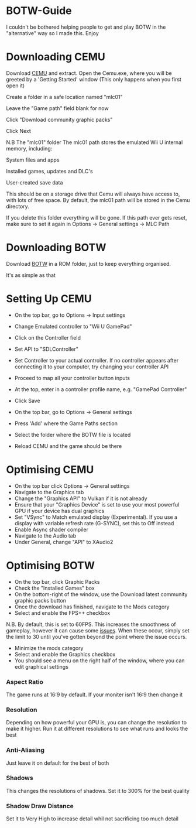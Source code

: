 # BOTW-Guide
I couldn't be bothered helping people to get and play BOTW in the "alternative" way so I made this. Enjoy

# Downloading CEMU
Download [CEMU](https://cemu.info/releases/cemu_1.27.1.zip) and extract.
Open the Cemu.exe, where you will be greeted by a 'Getting Started' window (This only happens when you first open it)

Create a folder in a safe location named "mlc01"

Leave the "Game path" field blank for now

Click "Download community graphic packs"

Click Next

N.B The "mlc01" folder The mlc01 path stores the emulated Wii U internal memory, including:

System files and apps

Installed games, updates and DLC's

User-created save data

This should be on a storage drive that Cemu will always have access to, with lots of free space. By default, the mlc01 path will be stored in the Cemu directory.

If you delete this folder everything will be gone. If this path ever gets reset, make sure to set it again in Options -> General settings -> MLC Path

# Downloading BOTW
Download [BOTW](https://archive.org/download/nintendo-wii-u-usa-full-set-wua-format-embedded-dlc-updates/The%20Legend%20of%20Zelda%20-%20Breath%20of%20the%20Wild%20%28USA%29%20%28DLC%29%20%28v208%29.wua)
in a ROM folder, just to keep everything organised.

It's as simple as that

# Setting Up CEMU

- On the top bar, go to Options -> Input settings
- Change Emulated controller to "Wii U GamePad"
- Click on the Controller field
- Set API to "SDLController"
- Set Controller to your actual controller. If no controller appears after connecting it to your computer, try changing your controller API
- Proceed to map all your controller button inputs
- At the top, enter in a controller profile name, e.g. "GamePad Controller"
- Click Save

- On the top bar, go to Options -> General settings
- Press 'Add' where the Game Paths section
- Select the folder where the BOTW file is located
- Reload CEMU and the game should be there

# Optimising CEMU

- On the top bar click Options -> General settings
- Navigate to the Graphics tab
- Change the "Graphics API" to Vulkan if it is not already
- Ensure that your "Graphics Device" is set to use your most powerful GPU if your device has dual graphics
- Set "VSync" to Match emulated display (Experimental). If you use a display with variable refresh rate (G-SYNC), set this to Off instead
- Enable Async shader compiler
- Navigate to the Audio tab
- Under General, change "API" to XAudio2

# Optimising BOTW

- On the top bar, click Graphic Packs
- Check the "Installed Games" box
- On the bottom-right of the window, use the Download latest community graphic packs button
- Once the download has finished, navigate to the Mods category
- Select and enable the FPS++ checkbox

N.B. By default, this is set to 60FPS. This increases the smoothness of gameplay, however it can cause some [issues](https://wiki.cemu.info/wiki/The_Legend_of_Zelda:_Breath_of_the_Wild#Issues_arising_by_using_FPS.2B.2B_or_static_FPS.2B.2B). When these occur, simply set the limit to 30 until you've gotten beyond the point where the issue occurs.

- Minimize the mods category
- Select and enable the Graphics checkbox
- You should see a menu on the right half of the window, where you can edit graphical settings

### Aspect Ratio

The game runs at 16:9 by default. If your moniter isn't 16:9 then change it

### Resolution

Depending on how powerful your GPU is, you can change the resolution to make it higher. Run it at different resolutions to see what runs and looks the best

### Anti-Aliasing

Just leave it on default for the best of both

### Shadows

This changes the resolutions of shadows. Set it to 300% for the best quality

### Shadow Draw Distance

Set it to Very High to increase detail whil not sacrificing too much detail
